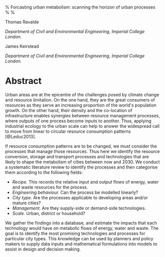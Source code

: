 % Forcasting urban metabolism: scanning the horizon of urban processes
%
%

Thomas Ravalde

*Department of Civil and Environmental Engineering, Imperial College London.*


James Keirstead

*Department of Civil and Environmental Engineering, Imperial College London.*

# Abstract

Urban areas are at the epicentre of the challenges posed by climate change and resource limitation. On the one hand, they are the great consumers of resources as they serve an increasing proportion of the world's population growth. On the other hand, their density and the co-location of infrastructure enables synergies between resource management processes, where outputs of one process become inputs to another. Thus, applying industrial ecology to the urban scale can help to answer the widespread call to move from linear to circular resource consumption patterns [@Leduc2013].

If resource consumption patterns are to be changed, we must consider the processes that manage those resources. Thus here we identify the resource conversion, storage and transport processes and technologies that are likely to shape the metabolism of cities between now and 2030. We conduct a systematic literature review to identify the processes and then categorise them according to the following fields: 

- *Recipe.* This records the relative input and output flows of energy, water and waste resources for the process.
- *Engineering behaviour.* Can the process be modelled linearly?
- *City type.* Are the processes applicable to developing areas and/or mature cities?
- *Management.* Are they supply-side or demand-side technologies.
- *Scale.* Urban, district or household?

We gather the findings into a database, and estimate the impacts that each technology would have on metabolic flows of energy, water and waste.  The goal is to identify the most promising technologies and processes for particular city types. This knowledge can be used by planners and policy makers to supply data inputs and mathematical formulations into models to assist in design and decision making.
